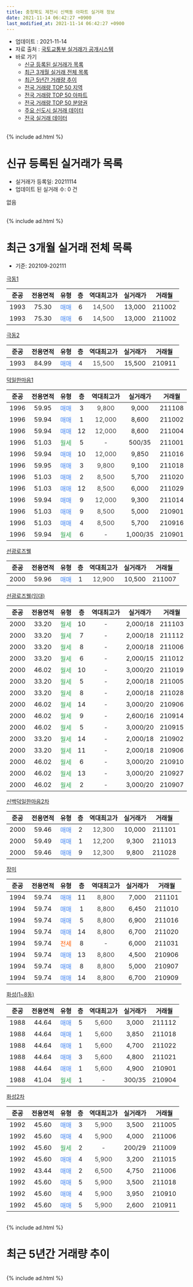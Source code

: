 ```yaml
---
title: 충청북도 제천시 신백동 아파트 실거래 정보
date: 2021-11-14 06:42:27 +0900
last_modified_at: 2021-11-14 06:42:27 +0900
---
```


* 업데이트 : 2021-11-14
* 자료 출처 : [국토교통부 실거래가 공개시스템](http://rt.molit.go.kr)
* 바로 가기
    * [신규 등록된 실거래가 목록](#신규-등록된-실거래가-목록)
    * [최근 3개월 실거래 전체 목록](#최근-3개월-실거래-전체-목록)
    * [최근 5년간 거래량 추이](#최근-5년간-거래량-추이)
    * [전국 거래량 TOP 50 지역](https://inasie.github.io/apt-trade-info/최근-3개월-전국에서-가장-거래가-많이-발생한-지역)
    * [전국 거래량 TOP 50 아파트](https://inasie.github.io/apt-trade-info/최근-3개월-전국에서-가장-거래가-많이-발생한-아파트)
    * [전국 거래량 TOP 50 분양권](https://inasie.github.io/apt-trade-info/최근-3개월-전국에서-가장-거래가-많이-발생한-분양권)
    * [주요 신도시 실거래 데이터](https://inasie.github.io/apt-trade-info/주요-신도시)
    * [전국 실거래 데이터](https://inasie.github.io/apt-trade-info/전국)
<br>
{% include ad.html %}
<br>

# 신규 등록된 실거래가 목록
* 실거래가 등록일: 20211114
* 업데이트 된 실거래 수: 0 건

없음

<br>
{% include ad.html %}
<br>

# 최근 3개월 실거래 전체 목록
* 기준: 202109-202111


[극동1](https://search.naver.com/search.naver?query=%EC%B6%A9%EC%B2%AD%EB%B6%81%EB%8F%84+%EC%A0%9C%EC%B2%9C%EC%8B%9C+%EC%8B%A0%EB%B0%B1%EB%8F%99+%EA%B7%B9%EB%8F%991)

|준공|전용면적|유형|층|역대최고가|실거래가|거래월|
|:---:|:---:|:---:|:---:|:---:|:---:|:---:|
|1993|75.30|<span style="color:#4285f3">매매</span>|6|<span style="color:#444444">14,500</span>|13,000|211002|
|1993|75.30|<span style="color:#4285f3">매매</span>|6|<span style="color:#444444">14,500</span>|13,000|211002|

[극동2](https://search.naver.com/search.naver?query=%EC%B6%A9%EC%B2%AD%EB%B6%81%EB%8F%84+%EC%A0%9C%EC%B2%9C%EC%8B%9C+%EC%8B%A0%EB%B0%B1%EB%8F%99+%EA%B7%B9%EB%8F%992)

|준공|전용면적|유형|층|역대최고가|실거래가|거래월|
|:---:|:---:|:---:|:---:|:---:|:---:|:---:|
|1993|84.99|<span style="color:#4285f3">매매</span>|4|<span style="color:#444444">15,500</span>|15,500|210911|

[덕일한마음1](https://search.naver.com/search.naver?query=%EC%B6%A9%EC%B2%AD%EB%B6%81%EB%8F%84+%EC%A0%9C%EC%B2%9C%EC%8B%9C+%EC%8B%A0%EB%B0%B1%EB%8F%99+%EB%8D%95%EC%9D%BC%ED%95%9C%EB%A7%88%EC%9D%8C1)

|준공|전용면적|유형|층|역대최고가|실거래가|거래월|
|:---:|:---:|:---:|:---:|:---:|:---:|:---:|
|1996|59.95|<span style="color:#4285f3">매매</span>|3|<span style="color:#444444">9,800</span>|9,000|211108|
|1996|59.94|<span style="color:#4285f3">매매</span>|1|<span style="color:#444444">12,000</span>|8,600|211002|
|1996|59.94|<span style="color:#4285f3">매매</span>|12|<span style="color:#444444">12,000</span>|8,600|211004|
|1996|51.03|<span style="color:#34a853">월세</span>|5|<span style="color:#444444">-</span>|500/35|211001|
|1996|59.94|<span style="color:#4285f3">매매</span>|10|<span style="color:#444444">12,000</span>|9,850|211016|
|1996|59.95|<span style="color:#4285f3">매매</span>|3|<span style="color:#444444">9,800</span>|9,100|211018|
|1996|51.03|<span style="color:#4285f3">매매</span>|2|<span style="color:#444444">8,500</span>|5,700|211020|
|1996|51.03|<span style="color:#4285f3">매매</span>|12|<span style="color:#444444">8,500</span>|6,000|211029|
|1996|59.94|<span style="color:#4285f3">매매</span>|9|<span style="color:#444444">12,000</span>|9,300|211014|
|1996|51.03|<span style="color:#4285f3">매매</span>|9|<span style="color:#444444">8,500</span>|5,000|210901|
|1996|51.03|<span style="color:#4285f3">매매</span>|4|<span style="color:#444444">8,500</span>|5,700|210916|
|1996|59.94|<span style="color:#34a853">월세</span>|6|<span style="color:#444444">-</span>|1,000/35|210901|

[선광로즈웰](https://search.naver.com/search.naver?query=%EC%B6%A9%EC%B2%AD%EB%B6%81%EB%8F%84+%EC%A0%9C%EC%B2%9C%EC%8B%9C+%EC%8B%A0%EB%B0%B1%EB%8F%99+%EC%84%A0%EA%B4%91%EB%A1%9C%EC%A6%88%EC%9B%B0)

|준공|전용면적|유형|층|역대최고가|실거래가|거래월|
|:---:|:---:|:---:|:---:|:---:|:---:|:---:|
|2000|59.96|<span style="color:#4285f3">매매</span>|1|<span style="color:#444444">12,900</span>|10,500|211007|

[선광로즈웰(임대)](https://search.naver.com/search.naver?query=%EC%B6%A9%EC%B2%AD%EB%B6%81%EB%8F%84+%EC%A0%9C%EC%B2%9C%EC%8B%9C+%EC%8B%A0%EB%B0%B1%EB%8F%99+%EC%84%A0%EA%B4%91%EB%A1%9C%EC%A6%88%EC%9B%B0%28%EC%9E%84%EB%8C%80%29)

|준공|전용면적|유형|층|역대최고가|실거래가|거래월|
|:---:|:---:|:---:|:---:|:---:|:---:|:---:|
|2000|33.20|<span style="color:#34a853">월세</span>|10|<span style="color:#444444">-</span>|2,000/18|211103|
|2000|33.20|<span style="color:#34a853">월세</span>|7|<span style="color:#444444">-</span>|2,000/18|211112|
|2000|33.20|<span style="color:#34a853">월세</span>|8|<span style="color:#444444">-</span>|2,000/18|211006|
|2000|33.20|<span style="color:#34a853">월세</span>|6|<span style="color:#444444">-</span>|2,000/15|211012|
|2000|46.02|<span style="color:#34a853">월세</span>|10|<span style="color:#444444">-</span>|3,000/20|211019|
|2000|33.20|<span style="color:#34a853">월세</span>|5|<span style="color:#444444">-</span>|2,000/18|211005|
|2000|33.20|<span style="color:#34a853">월세</span>|8|<span style="color:#444444">-</span>|2,000/18|211028|
|2000|46.02|<span style="color:#34a853">월세</span>|14|<span style="color:#444444">-</span>|3,000/20|210906|
|2000|46.02|<span style="color:#34a853">월세</span>|9|<span style="color:#444444">-</span>|2,600/16|210914|
|2000|46.02|<span style="color:#34a853">월세</span>|5|<span style="color:#444444">-</span>|3,000/20|210915|
|2000|33.20|<span style="color:#34a853">월세</span>|14|<span style="color:#444444">-</span>|2,000/18|210902|
|2000|33.20|<span style="color:#34a853">월세</span>|11|<span style="color:#444444">-</span>|2,000/18|210906|
|2000|46.02|<span style="color:#34a853">월세</span>|6|<span style="color:#444444">-</span>|3,000/20|210910|
|2000|46.02|<span style="color:#34a853">월세</span>|13|<span style="color:#444444">-</span>|3,000/20|210927|
|2000|46.02|<span style="color:#34a853">월세</span>|2|<span style="color:#444444">-</span>|3,000/20|210907|

[신백덕일한마음2차](https://search.naver.com/search.naver?query=%EC%B6%A9%EC%B2%AD%EB%B6%81%EB%8F%84+%EC%A0%9C%EC%B2%9C%EC%8B%9C+%EC%8B%A0%EB%B0%B1%EB%8F%99+%EC%8B%A0%EB%B0%B1%EB%8D%95%EC%9D%BC%ED%95%9C%EB%A7%88%EC%9D%8C2%EC%B0%A8)

|준공|전용면적|유형|층|역대최고가|실거래가|거래월|
|:---:|:---:|:---:|:---:|:---:|:---:|:---:|
|2000|59.46|<span style="color:#4285f3">매매</span>|2|<span style="color:#444444">12,300</span>|10,000|211101|
|2000|59.49|<span style="color:#4285f3">매매</span>|1|<span style="color:#444444">12,200</span>|9,300|211013|
|2000|59.46|<span style="color:#4285f3">매매</span>|9|<span style="color:#444444">12,300</span>|9,800|211028|

[장미](https://search.naver.com/search.naver?query=%EC%B6%A9%EC%B2%AD%EB%B6%81%EB%8F%84+%EC%A0%9C%EC%B2%9C%EC%8B%9C+%EC%8B%A0%EB%B0%B1%EB%8F%99+%EC%9E%A5%EB%AF%B8)

|준공|전용면적|유형|층|역대최고가|실거래가|거래월|
|:---:|:---:|:---:|:---:|:---:|:---:|:---:|
|1994|59.74|<span style="color:#4285f3">매매</span>|11|<span style="color:#444444">8,800</span>|7,000|211101|
|1994|59.74|<span style="color:#4285f3">매매</span>|1|<span style="color:#444444">8,800</span>|6,450|211010|
|1994|59.74|<span style="color:#4285f3">매매</span>|5|<span style="color:#444444">8,800</span>|6,900|211016|
|1994|59.74|<span style="color:#4285f3">매매</span>|14|<span style="color:#444444">8,800</span>|6,700|211020|
|1994|59.74|<span style="color:#ff5a00">전세</span>|8|<span style="color:#444444">-</span>|6,000|211031|
|1994|59.74|<span style="color:#4285f3">매매</span>|13|<span style="color:#444444">8,800</span>|4,500|210906|
|1994|59.74|<span style="color:#4285f3">매매</span>|8|<span style="color:#444444">8,800</span>|5,000|210907|
|1994|59.74|<span style="color:#4285f3">매매</span>|14|<span style="color:#444444">8,800</span>|6,700|210909|


<script async src="//pagead2.googlesyndication.com/pagead/js/adsbygoogle.js"></script>
<!-- 기본 -->
<ins class="adsbygoogle"
     style="display:block"
     data-ad-client="ca-pub-2446590836940007"
     data-ad-slot="1659523306"
     data-ad-format="auto"
     data-full-width-responsive="true"></ins>
<script>
(adsbygoogle = window.adsbygoogle || []).push({});
</script>


[화성(1~8동)](https://search.naver.com/search.naver?query=%EC%B6%A9%EC%B2%AD%EB%B6%81%EB%8F%84+%EC%A0%9C%EC%B2%9C%EC%8B%9C+%EC%8B%A0%EB%B0%B1%EB%8F%99+%ED%99%94%EC%84%B1%281%7E8%EB%8F%99%29)

|준공|전용면적|유형|층|역대최고가|실거래가|거래월|
|:---:|:---:|:---:|:---:|:---:|:---:|:---:|
|1988|44.64|<span style="color:#4285f3">매매</span>|5|<span style="color:#444444">5,600</span>|3,000|211112|
|1988|44.64|<span style="color:#4285f3">매매</span>|1|<span style="color:#444444">5,600</span>|3,850|211018|
|1988|44.64|<span style="color:#4285f3">매매</span>|1|<span style="color:#444444">5,600</span>|4,700|211022|
|1988|44.64|<span style="color:#4285f3">매매</span>|3|<span style="color:#444444">5,600</span>|4,800|211021|
|1988|44.64|<span style="color:#4285f3">매매</span>|1|<span style="color:#444444">5,600</span>|4,900|210901|
|1988|41.04|<span style="color:#34a853">월세</span>|1|<span style="color:#444444">-</span>|300/35|210904|

[화성2차](https://search.naver.com/search.naver?query=%EC%B6%A9%EC%B2%AD%EB%B6%81%EB%8F%84+%EC%A0%9C%EC%B2%9C%EC%8B%9C+%EC%8B%A0%EB%B0%B1%EB%8F%99+%ED%99%94%EC%84%B12%EC%B0%A8)

|준공|전용면적|유형|층|역대최고가|실거래가|거래월|
|:---:|:---:|:---:|:---:|:---:|:---:|:---:|
|1992|45.60|<span style="color:#4285f3">매매</span>|3|<span style="color:#444444">5,900</span>|3,500|211005|
|1992|45.60|<span style="color:#4285f3">매매</span>|4|<span style="color:#444444">5,900</span>|4,000|211006|
|1992|45.60|<span style="color:#34a853">월세</span>|2|<span style="color:#444444">-</span>|200/29|211009|
|1992|45.60|<span style="color:#4285f3">매매</span>|4|<span style="color:#444444">5,900</span>|3,200|211015|
|1992|43.44|<span style="color:#4285f3">매매</span>|2|<span style="color:#444444">6,500</span>|4,750|211006|
|1992|45.60|<span style="color:#4285f3">매매</span>|5|<span style="color:#444444">5,900</span>|3,500|211018|
|1992|45.60|<span style="color:#4285f3">매매</span>|4|<span style="color:#444444">5,900</span>|3,950|210910|
|1992|45.60|<span style="color:#4285f3">매매</span>|5|<span style="color:#444444">5,900</span>|2,600|210911|


<br>
{% include ad.html %}
<br>

# 최근 5년간 거래량 추이


<div style="width:100%;">
    <canvas id="deal_progress" height="200"></canvas>
</div>

<script>
new Chart(document.getElementById("deal_progress"), {
    type: 'line',
    data: {
        labels: ['201611','201612','201701','201702','201703','201704','201705','201706','201707','201708','201709','201710','201711','201712','201801','201802','201803','201804','201805','201806','201807','201808','201809','201810','201811','201812','201901','201902','201903','201904','201905','201906','201907','201908','201909','201910','201911','201912','202001','202002','202003','202004','202005','202006','202007','202008','202009','202010','202011','202012','202101','202102','202103','202104','202105','202106','202107','202108','202109','202110','202111'],
        datasets: [{
            label: '매매',
            pointRadius: 1,
            data: [14, 5, 10, 14, 14, 20, 17, 20, 19, 20, 12, 14, 7, 5, 14, 9, 18, 13, 12, 11, 20, 9, 12, 16, 9, 11, 12, 18, 23, 14, 9, 15, 12, 14, 15, 8, 14, 16, 14, 29, 19, 12, 16, 16, 14, 15, 19, 17, 15, 15, 30, 19, 36, 43, 51, 24, 20, 27, 9, 23, 4],
            borderColor: "rgba(255, 201, 14, 1)",
            backgroundColor: "rgba(255, 201, 14, 0.5)",
            fill: false,
            lineTension: 0
        },{
            label: '전월세',
            pointRadius: 1,
            data: [16, 21, 27, 34, 17, 20, 21, 18, 18, 11, 25, 20, 14, 22, 25, 28, 18, 14, 43, 17, 24, 14, 9, 13, 12, 22, 10, 37, 14, 9, 12, 9, 8, 13, 16, 11, 7, 13, 21, 25, 14, 21, 31, 13, 23, 19, 22, 12, 15, 15, 22, 18, 13, 35, 25, 8, 7, 13, 10, 8, 2],
            borderColor: "rgba(0, 141, 185, 1)",
            backgroundColor: "rgba(0, 141, 185, 0.5)",
            fill: false,
            lineTension: 0
        }
        ]
    },
    options: {
        responsive: true,
        title: {
            display: false
        },
        tooltips: {
            mode: 'index',
            intersect: false
        },
        hover: {
            mode: 'nearest',
            intersect: true
        },
        scales: {
            xAxes: [{
                display: true,
                scaleLabel: {
                    display: true,
                    labelString: '년/월'
                }
            }],
            yAxes: [{
                display: true,
                ticks: {
                    suggestedMin: 0,
                },
                scaleLabel: {
                    display: true,
                    labelString: '실거래 수'
                }
            }]
        }
    }
});

</script>


<br>
{% include ad.html %}
<br>

